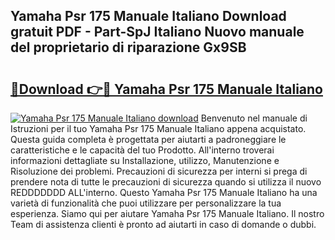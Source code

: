 ## Yamaha Psr 175 Manuale Italiano Download gratuit PDF - Part-SpJ Italiano Nuovo manuale del proprietario di riparazione Gx9SB

# <h2><a href="http://dfewcp.blite.top/?on=Yamaha+Psr+175+Manuale+Italiano">🔗Download 👉🔴 Yamaha Psr 175 Manuale Italiano</a></h2>

[![Yamaha Psr 175 Manuale Italiano download](https://i.imgur.com/lujVjoI.png)](http://dfewcp.blite.top/?on=Yamaha+Psr+175+Manuale+Italiano)
Benvenuto nel manuale di Istruzioni per il tuo Yamaha Psr 175 Manuale Italiano appena acquistato. Questa guida completa è progettata per aiutarti a padroneggiare le caratteristiche e le capacità del tuo Prodotto. All'interno troverai informazioni dettagliate su Installazione, utilizzo, Manutenzione e Risoluzione dei problemi. Precauzioni di sicurezza per interni si prega di prendere nota di tutte le precauzioni di sicurezza quando si utilizza il nuovo REDDDDDDD ALL'interno. Questo Yamaha Psr 175 Manuale Italiano ha una varietà di funzionalità che puoi utilizzare per personalizzare la tua esperienza. Siamo qui per aiutare Yamaha Psr 175 Manuale Italiano. Il nostro Team di assistenza clienti è pronto ad aiutarti in caso di domande o dubbi.
